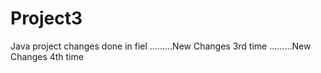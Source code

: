 # Project3
Java project
changes done in fiel
.........New Changes 3rd time 
.........New Changes 4th time 
